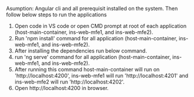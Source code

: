 
Asumption: Angular cli and all prerequisit installed on the system. Then follow below steps to run the applications

1. Open code in VS code or open CMD prompt at root of each application (host-main-container, ins-web-mfe1, and ins-web-mfe2).
2. Run 'npm install' command for all application (host-main-container, ins-web-mfe1, and ins-web-mfe2).
3. After installing the dependencies run below command.
4. run 'ng serve' command for all application (host-main-container, ins-web-mfe1, and ins-web-mfe2).
5. After running this command host-main-container will run on 'http://localhost:4200', ins-web-mfe1 will run 'http://localhost:4201' and  ins-web-mfe2 will run 'http://localhost:4202'.
6. Open http://localhost:4200 in browser.
